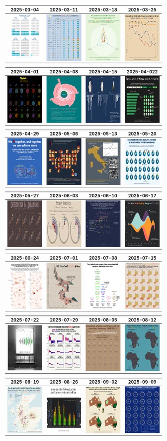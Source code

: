| 2025-03-04    | 2025-03-11    | 2025-03-18   | 2025-03-25    |
| ------------- | ------------- |------------- |-------------- |
| <img src="https://github.com/DevJupyHUB/bookish-octo-doodle/blob/main/plots/2025-03-04.png" width="250" height="150" />|<img src="https://github.com/DevJupyHUB/bookish-octo-doodle/blob/main/plots/2025-03-11.png" width="250" height="150" />|<img src="https://github.com/DevJupyHUB/bookish-octo-doodle/blob/main/plots/2025-03-18.png" width="250" height="150" />| <img src="https://github.com/DevJupyHUB/bookish-octo-doodle/blob/main/plots/2025-03-25.png" width="250" height="150" />|

| 2025-04-01    | 2025-04-08   | 2025-04-15    | 2025-04-022   |
| ------------- | ------------ |-------------- | ------------- |
| <img src="https://github.com/DevJupyHUB/bookish-octo-doodle/blob/main/plots/2025-04-01.png" width="250" height="150" />|<img src="https://github.com/DevJupyHUB/bookish-octo-doodle/blob/main/plots/2025-04-08.png" width="250" height="150" />| <img src="https://github.com/DevJupyHUB/bookish-octo-doodle/blob/main/plots/2025-04-15.png" width="250" height="150" /> | <img src="https://github.com/DevJupyHUB/bookish-octo-doodle/blob/main/plots/2025-04-22.png" width="250" height="150" />  |

|  2025-04-29   |  2025-05-06   | 2025-05-13    | 2025-05-20   |
| ------------- | ------------- |-------------- |------------- |
| <img src="https://github.com/DevJupyHUB/bookish-octo-doodle/blob/main/plots/2025-04-29.png" width="250" height="150" /> |  <img src="https://github.com/DevJupyHUB/bookish-octo-doodle/blob/main/plots/2025-05-06.png" width="250" height="150" /> | <img src="https://github.com/DevJupyHUB/bookish-octo-doodle/blob/main/plots/2025-05-13.png" width="250" height="150"/> | <img src="https://github.com/DevJupyHUB/bookish-octo-doodle/blob/main/plots/2025-05-20.2.png" width="250" height="150"/> |

| 2025-05-27    | 2025-06-03    | 2025-06-10   | 2025-06-17   |
| ------------- | ------------- |------------- |------------- |
| <img src="https://github.com/DevJupyHUB/bookish-octo-doodle/blob/main/plots/2025-05-27.png" width="250" height="150" /> | <img src="https://github.com/DevJupyHUB/bookish-octo-doodle/blob/main/plots/2025-06-03.png" width="250" height="150" /> | <img src="https://github.com/DevJupyHUB/bookish-octo-doodle/blob/main/plots/2025-06-10.png" width="250" height="150" /> | <img src="https://github.com/DevJupyHUB/bookish-octo-doodle/blob/main/plots/2025-06-17.png" width="250" height="150" /> |

| 2025-06-24    | 2025-07-01   | 2025-07-08   | 2025-07-15   |
| ------------- | ------------ |------------- |------------- |
| <img src="https://github.com/DevJupyHUB/bookish-octo-doodle/blob/main/plots/2025-06-24.png" width="250" height="150" /> | <img src="https://github.com/DevJupyHUB/bookish-octo-doodle/blob/main/plots/2025-07-01.png" width="250" height="150" /> |<img src="https://github.com/DevJupyHUB/bookish-octo-doodle/blob/main/plots/2025-07-08.png" width="250" height="150" /> | <img src="https://github.com/DevJupyHUB/bookish-octo-doodle/blob/main/plots/2025-07-15.png" width="250" height="150" /> |       

| 2025-07-22    | 2025-07-29   | 2025-08-05   | 2025-08-12   |
| ------------- | ------------ |------------- |------------- |
| <img src="https://github.com/DevJupyHUB/bookish-octo-doodle/blob/main/plots/2025-07-22.png" width="250" height="150" /> | <img src="https://github.com/DevJupyHUB/bookish-octo-doodle/blob/main/plots/2025-07-29.png" width="250" height="150" /> |<img src="https://github.com/DevJupyHUB/bookish-octo-doodle/blob/main/plots/2025-08-05.png" width="250" height="150" /> | <img src="https://github.com/DevJupyHUB/bookish-octo-doodle/blob/main/plots/2025-08-12.png" width="250" height="150" /> | 

| 2025-08-19    | 2025-08-26   | 2025-09-02   | 2025-09-09   |
| ------------- | ------------ |------------- |------------- |
| <img src="https://github.com/DevJupyHUB/bookish-octo-doodle/blob/main/plots/2025-08-19.png" width="250" height="150" /> | <img src="https://github.com/DevJupyHUB/bookish-octo-doodle/blob/main/plots/2025-08-26.png" width="250" height="150" /> |<img src="https://github.com/DevJupyHUB/bookish-octo-doodle/blob/main/plots/2025-09-02.png" width="250" height="150" /> | <img src="https://github.com/DevJupyHUB/bookish-octo-doodle/blob/main/plots/2025-09-09.png" width="250" height="150" /> | 


